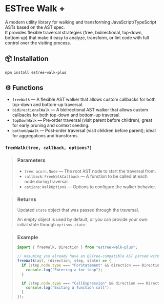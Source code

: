 # ESTree Walk +

A modern utility library for walking and transforming JavaScript/TypeScript ASTs based on the AST spec.  
It provides flexible traversal strategies (free, bidirectional, top‑down, bottom‑up) that make it easy to analyze, transform, or lint code with full control over the visiting process.

## 📦 Installation

```bash
npm install estree-walk-plus
```

## ⚙️ Functions

- `freeWalk` — A flexible AST walker that allows custom callbacks for both top-down and bottom-up traversal.
- `bidirectionalWalk` — A bidirectional AST walker that allows custom callbacks for both top-down and bottom-up traversal.
- `topDownWalk` — Pre‑order traversal (visit parent before children); great for early pruning and context seeding.
- `bottomUpWalk` — Post‑order traversal (visit children before parent); ideal for aggregations and transforms.

### `freeWalk(tree, callback, options?)`

> ### Parameters
> - `tree`: `acorn.Node` — The root AST node to start the traversal from.
> - `callback`: `FreeWalkCallback` — A function to be called at each node during traversal.
> - `options`: `WalkOptions` — Options to configure the walker behavior.

> ### Returns
> Updated `state` object that was passed through the traversal.
> 
> An empty object is used by default, or you can provide your own initial state through `options.state`.

> ### Example
> 
> ```typescript
> import { freeWalk, Direction } from "estree-walk-plus";
> 
> // Assuming you already have an ESTree-compatible AST parsed with acorn
> freeWalk(ast, (direction, step, state) => {
>   if (step.node.type === "ForStatement" && direction === Direction.TOP_DOWN) {
>     console.log("Entering a for loop");
>   }
> 
>   if (step.node.type === "CallExpression" && direction === Direction.BOTTOM_UP) {
>     console.log("Exiting a function call");
>   }
> });
> ```